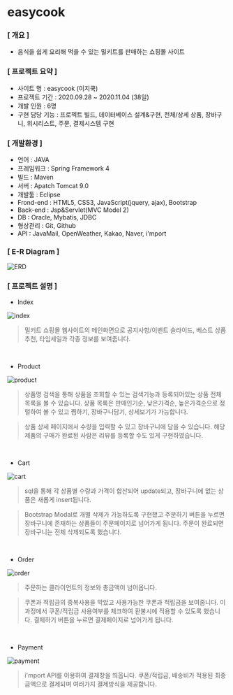 # easycook
### [ 개요 ]
+ 음식을 쉽게 요리해 먹을 수 있는 밀키트를 판매하는 쇼핑몰 사이트

### [ 프로젝트 요약 ]
+ 사이트 명 : easycook (이지쿡)
+ 프로젝트 기간 : 2020.09.28 ~ 2020.11.04 (38일)
+ 개발 인원 : 6명
+ 구현 담당 기능 : 프로젝트 빌드, 데이터베이스 설계&구현, 전체/상세 상품, 장바구니, 위시리스트, 주문, 결제시스템 구현

### [ 개발환경 ]
+ 언어 : JAVA
+ 프레임워크 : Spring Framework 4
+ 빌드 : Maven
+ 서버 : Apatch Tomcat 9.0
+ 개발툴 : Eclipse
+ Frond-end : HTML5, CSS3, JavaScript(jquery, ajax), Bootstrap
+ Back-end : Jsp&Servlet(MVC Model 2)
+ DB : Oracle, Mybatis, JDBC
+ 형상관리 : Git, Github
+ API : JavaMail, OpenWeather, Kakao, Naver, i'mport

### [ E-R Diagram ]

![ERD](https://user-images.githubusercontent.com/69949473/99359436-6a90c000-28f2-11eb-935b-a8fc6b64f964.png)

### [ 프로젝트 설명 ]

+ Index

![index](https://user-images.githubusercontent.com/69949473/99361248-25ba5880-28f5-11eb-95f1-dc7a9a5735c5.png)

> 밀키트 쇼핑몰 웹사이트의 메인화면으로 공지사항/이벤트 슬라이드, 베스트 상품 추천, 타임세일과 각종 정보를 보여줍니다.
<br>

+ Product

![product](https://user-images.githubusercontent.com/69949473/99359595-ab88d480-28f2-11eb-8df7-536136a1471f.png)

> 상품명 검색을 통해 상품을 조회할 수 있는 검색기능과 등록되어있는 상품 전체 목록을 볼 수 있습니다. 상품 목록은 판매인기순, 낮은가격순, 높은가격순으로 정렬하여 볼 수 있고 찜하기, 장바구니담기, 상세보기가 가능합니다. 

> 상품 상세 페이지에서 수량을 입력할 수 있고 장바구니에 담을 수 있습니다. 해당 제품의 구매가 완료된 사람은 리뷰를 등록할 수도 있게 구현하였습니다. 
<br>

+ Cart

![cart](https://user-images.githubusercontent.com/69949473/99359695-cc512a00-28f2-11eb-852b-af8b97cf50be.png)

> sql을 통해 각 상품별 수량과 가격이 합산되어 update되고, 장바구니에 없는 상품은 새롭게 insert됩니다.

> Bootstrap Modal로 개별 삭제가 가능하도록 구현했고 주문하기 버튼을 누르면 장바구니에 존재하는 상품들이 주문페이지로 넘어가게 됩니다. 
주문이 완료되면 장바구니는 전체 삭제되도록 했습니다. 
<br>

+ Order

![order](https://user-images.githubusercontent.com/69949473/99359778-ebe85280-28f2-11eb-8778-eaafcf7509a9.png)

> 주문하는 클라이언트의 정보와 총금액이 넘어옵니다. 

> 쿠폰과 적립금의 중복사용을 막았고 사용가능한 쿠폰과 적립금을 보여줍니다.
이 과정에서 쿠폰/적립금 사용여부를 체크하여 환불시에 적용할 수 있도록 했습니다.
결제하기 버튼을 누르면 결제페이지로 넘어가게 됩니다.
<br>

+ Payment

![payment](https://user-images.githubusercontent.com/69949473/99359817-f7d41480-28f2-11eb-800b-c1ea3f754316.png)

> i'mport API를 이용하여 결제창을 띄웁니다. 쿠폰/적립금, 배송비가 적용된 최종 금액으로 결제되며 여러가지 결제방식을 제공합니다. 
<br>
